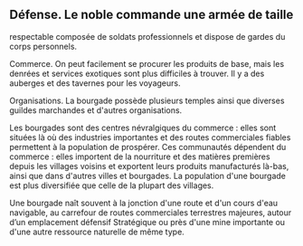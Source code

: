 ## Défense. Le noble commande une armée de taille

respectable composée de soldats professionnels et dispose
de gardes du corps personnels.

Commerce. On peut facilement se procurer les produits
de base, mais les denrées et services exotiques sont plus
difficiles à trouver. Il y a des auberges et des tavernes pour
les voyageurs.

Organisations. La bourgade possède plusieurs temples ainsi
que diverses guildes marchandes et d'autres organisations.

Les bourgades sont des centres névralgiques du commerce :
elles sont situées là où des industries importantes et des routes
commerciales fiables permettent à la population de prospérer.
Ces communautés dépendent du commerce : elles importent
de la nourriture et des matières premières depuis les villages
voisins et exportent leurs produits manufacturés là-bas, ainsi
que dans d'autres villes et bourgades. La population d'une
bourgade est plus diversifiée que celle de la plupart des villages.

Une bourgade naît souvent à la jonction d'une route et d'un
cours d'eau navigable, au carrefour de routes commerciales
terrestres majeures, autour d’un emplacement défensif
Stratégique ou près d'une mine importante ou d'une autre
ressource naturelle de même type.
